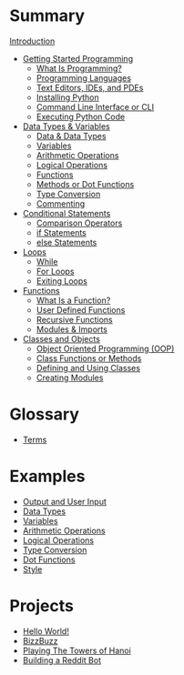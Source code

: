# Summary

[Introduction](./introduction.md)
- [Getting Started Programming]()
	- [What Is Programming?](./started/what.md)
	- [Programming Languages](./started/langs.md)
	- [Text Editors, IDEs, and PDEs](./started/ide.md)
	- [Installing Python](./started/install_py.md)
	- [Command Line Interface or CLI](./started/cli.md)
	- [Executing Python Code](./started/run.md)
- [Data Types & Variables]()
	- [Data & Data Types](./data/data.md)
	- [Variables](./data/vars.md)
	- [Arithmetic Operations](./data/arithmetic.md)
	- [Logical Operations](./data/logic.md)
	- [Functions](./data/func.md)
	- [Methods or Dot Functions](./data/dot.md)
	- [Type Conversion](./data/conversion.md)
	- [Commenting](./data/comments.md)
- [Conditional Statements]()
	- [Comparison Operators](./conditional/operators.md)
	- [if Statements](./conditional/if.md)
	- [else Statements](./conditional/else.md)
- [Loops]()
	- [While](./loops/while.md)
	- [For Loops](./loops/for.md)
	- [Exiting Loops](./loops/exits.md)
- [Functions]()
	- [What Is a Function?](./func/func)
	- [User Defined Functions](./func/user.md)
	- [Recursive Functions](./func/recursion.md)
	- [Modules & Imports](./func/modules.md)
- [Classes and Objects]()
	- [Object Oriented Programming (OOP)](./oop/oop.md)
	- [Class Functions or Methods](./oop/meth.md)
	- [Defining and Using Classes](./oop/class.md)
	- [Creating Modules](./oop/mod.md)
# Glossary
- [Terms](./glossary/terms.md)
# Examples
- [Output and User Input](./ex/out.md)
- [Data Types](./ex/types.md)
- [Variables](./ex/vars.md)
- [Arithmetic Operations](./ex/arithmetic.md)
- [Logical Operations](./ex/logic.md)
- [Type Conversion](./ex/cast.md)
- [Dot Functions](./ex/dot.md)
- [Style](./ex/style.md)

# Projects

- [Hello World!](./hello/README.md)
- [BizzBuzz](./bizzbuzz/README.md)
- [Playing The Towers of Hanoi](./tower/README.md)
- [Building a Reddit Bot](./bot/README.md)

